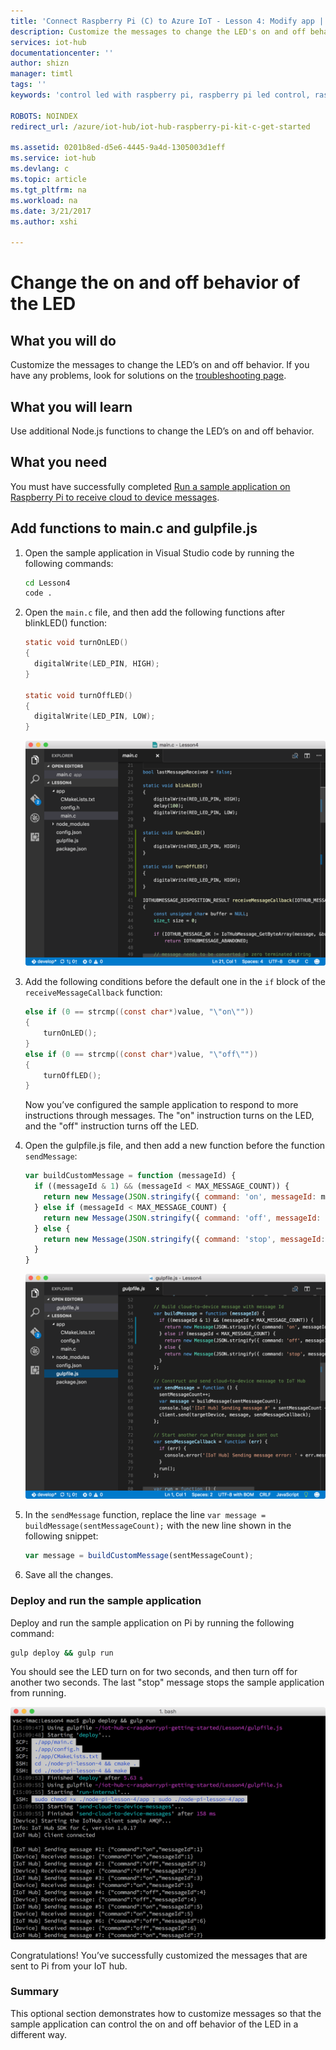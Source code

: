 ```yaml
---
title: 'Connect Raspberry Pi (C) to Azure IoT - Lesson 4: Modify app | Microsoft Docs'
description: Customize the messages to change the LED's on and off behavior.
services: iot-hub
documentationcenter: ''
author: shizn
manager: timtl
tags: ''
keywords: 'control led with raspberry pi, raspberry pi led control, raspberry pi control led'

ROBOTS: NOINDEX
redirect_url: /azure/iot-hub/iot-hub-raspberry-pi-kit-c-get-started

ms.assetid: 0201b8ed-d5e6-4445-9a4d-1305003d1eff
ms.service: iot-hub
ms.devlang: c
ms.topic: article
ms.tgt_pltfrm: na
ms.workload: na
ms.date: 3/21/2017
ms.author: xshi

---
```

# Change the on and off behavior of the LED
## What you will do
Customize the messages to change the LED’s on and off behavior. If you have any problems, look for solutions on the [troubleshooting page](iot-hub-raspberry-pi-kit-c-troubleshooting.md).

## What you will learn
Use additional Node.js functions to change the LED’s on and off behavior.

## What you need
You must have successfully completed [Run a sample application on Raspberry Pi to receive cloud to device messages](iot-hub-raspberry-pi-kit-c-lesson4-send-cloud-to-device-messages.md).

## Add functions to main.c and gulpfile.js
1. Open the sample application in Visual Studio code by running the following commands:

   ```bash
   cd Lesson4
   code .
   ```
2. Open the `main.c` file, and then add the following functions after blinkLED() function:

   ```c
   static void turnOnLED()
   {
     digitalWrite(LED_PIN, HIGH);
   }

   static void turnOffLED()
   {
     digitalWrite(LED_PIN, LOW);
   }
   ```

   ![main.c file with added functions](media/iot-hub-raspberry-pi-lessons/lesson4/updated_app_c.png)
3. Add the following conditions before the default one in the `if` block of the `receiveMessageCallback` function:

   ```c
   else if (0 == strcmp((const char*)value, "\"on\""))
   {
       turnOnLED();
   }
   else if (0 == strcmp((const char*)value, "\"off\""))
   {
       turnOffLED();
   }
   ```

   Now you’ve configured the sample application to respond to more instructions through messages. The "on" instruction turns on the LED, and the "off" instruction turns off the LED.
4. Open the gulpfile.js file, and then add a new function before the function `sendMessage`:

   ```javascript
   var buildCustomMessage = function (messageId) {
     if ((messageId & 1) && (messageId < MAX_MESSAGE_COUNT)) {
       return new Message(JSON.stringify({ command: 'on', messageId: messageId }));
     } else if (messageId < MAX_MESSAGE_COUNT) {
       return new Message(JSON.stringify({ command: 'off', messageId: messageId }));
     } else {
       return new Message(JSON.stringify({ command: 'stop', messageId: messageId }));
     }
   }
   ```

   ![Gulpfile.js file with added function](media/iot-hub-raspberry-pi-lessons/lesson4/updated_gulpfile_c.png)
5. In the `sendMessage` function, replace the line `var message = buildMessage(sentMessageCount);` with the new line shown in the following snippet:

   ```javascript
   var message = buildCustomMessage(sentMessageCount);
   ```
6. Save all the changes.

### Deploy and run the sample application
Deploy and run the sample application on Pi by running the following command:

```bash
gulp deploy && gulp run
```

You should see the LED turn on for two seconds, and then turn off for another two seconds. The last "stop" message stops the sample application from running.

![Sample application with on and off messages](media/iot-hub-raspberry-pi-lessons/lesson4/gulp_on_and_off_c.png)

Congratulations! You’ve successfully customized the messages that are sent to Pi from your IoT hub.

### Summary
This optional section demonstrates how to customize messages so that the sample application can control the on and off behavior of the LED in a different way.
